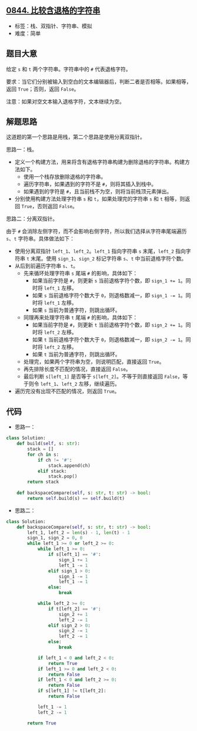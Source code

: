 ## [0844. 比较含退格的字符串](https://leetcode-cn.com/problems/backspace-string-compare/)

- 标签：栈、双指针、字符串、模拟
- 难度：简单

## 题目大意

给定 `s` 和 `t` 两个字符串。字符串中的 `#` 代表退格字符。

要求：当它们分别被输入到空白的文本编辑器后，判断二者是否相等。如果相等，返回 `True`；否则，返回 `False`。

注意：如果对空文本输入退格字符，文本继续为空。

## 解题思路

这道题的第一个思路是用栈，第二个思路是使用分离双指针。

思路一：栈。

- 定义一个构建方法，用来将含有退格字符串构建为删除退格的字符串。构建方法如下。
  - 使用一个栈存放删除退格的字符串。
  - 遍历字符串，如果遇到的字符不是 `#`，则将其插入到栈中。
  - 如果遇到的字符是 `#`，且当前栈不为空，则将当前栈顶元素弹出。
- 分别使用构建方法处理字符串 `s` 和 `t`，如果处理完的字符串 `s` 和 `t` 相等，则返回 `True`，否则返回 `False`。

思路二：分离双指针。

由于 `#` 会消除左侧字符，而不会影响右侧字符，所以我们选择从字符串尾端遍历 `s`、`t` 字符串。具体做法如下：

- 使用分离双指针 `left_1`、`left_2`。`left_1` 指向字符串 `s` 末尾，`left_2` 指向字符串 `t` 末尾。使用 `sign_1`、`sign_2` 标记字符串 `s`、`t` 中当前退格字符个数。
- 从后到前遍历字符串 `s`、`t`。
  - 先来循环处理字符串 `s` 尾端 `#` 的影响，具体如下：
    - 如果当前字符是 `#`，则更新 `s` 当前退格字符个数，即 `sign_1 += 1`。同时将 `left_1` 左移。 
    - 如果 `s` 当前退格字符个数大于 `0`，则退格数减一，即 `sign_1 -= 1`。同时将 `left_1` 左移。 
    - 如果 `s` 当前为普通字符，则跳出循环。
  - 同理再来处理字符串 `t` 尾端 `#` 的影响，具体如下：
    - 如果当前字符是 `#`，则更新 `t` 当前退格字符个数，即 `sign_2 += 1`。同时将 `left_2` 左移。 
    - 如果 `t` 当前退格字符个数大于 `0`，则退格数减一，即 `sign_2 -= 1`。同时将 `left_2` 左移。 
    - 如果 `t` 当前为普通字符，则跳出循环。
  - 处理完，如果两个字符串为空，则说明匹配，直接返回 `True`。
  - 再先排除长度不匹配的情况，直接返回 `False`。
  - 最后判断 `s[left_1]` 是否等于 `s[left_2]`。不等于则直接返回 `False`，等于则令 `left_1`、`left_2` 左移，继续遍历。
- 遍历完没有出现不匹配的情况，则返回 `True`。

## 代码

- 思路一：

```Python
class Solution:
    def build(self, s: str):
        stack = []
        for ch in s:
            if ch != '#':
                stack.append(ch)
            elif stack:
                stack.pop()
        return stack
        
    def backspaceCompare(self, s: str, t: str) -> bool:
        return self.build(s) == self.build(t)
```

- 思路二：

```Python
class Solution:
    def backspaceCompare(self, s: str, t: str) -> bool:
        left_1, left_2 = len(s) - 1, len(t) - 1
        sign_1, sign_2 = 0, 0
        while left_1 >= 0 or left_2 >= 0:
            while left_1 >= 0:
                if s[left_1] == '#':
                    sign_1 += 1
                    left_1 -= 1
                elif sign_1 > 0:
                    sign_1 -= 1
                    left_1 -= 1
                else:
                    break

            while left_2 >= 0:
                if t[left_2] == '#':
                    sign_2 += 1
                    left_2 -= 1
                elif sign_2 > 0:
                    sign_2 -= 1
                    left_2 -= 1
                else:
                    break

            if left_1 < 0 and left_2 < 0:
                return True
            if left_1 >= 0 and left_2 < 0:
                return False
            if left_1 < 0 and left_2 >= 0:
                return False
            if s[left_1] != t[left_2]:
                return False

            left_1 -= 1
            left_2 -= 1

        return True
```

